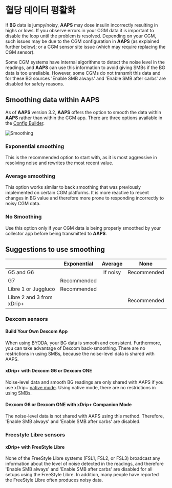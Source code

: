 # 혈당 데이터 평활화

If **BG** data is jumpy/noisy, **AAPS** may dose insulin incorrectly resulting in highs or lows. If you observe errors in your CGM data it is important to disable the loop until the problem is resolved. Depending on your CGM, such issues may be due to the CGM configuration in **AAPS** (as explained further below); or a CGM sensor site issue (which may require replacing the CGM sensor).

Some CGM systems have internal algorithms to detect the noise level in the readings, and **AAPS** can use this information to avoid giving SMBs if the BG data is too unreliable. However, some CGMs do not transmit this data and for these BG sources 'Enable SMB always' and 'Enable SMB after carbs' are disabled for safety reasons.

## Smoothing data within AAPS

As of **AAPS** version 3.2, **AAPS** offers the option to smooth the data within **AAPS** rather than within the CGM app. There are three options available in the [Config Builder](../SettingUpAaps/ConfigBuilder.md).

![Smoothing](../images/ConfBuild_Smoothing.png)

### Exponential smoothing

This is the recommended option to start with, as it is most aggressive in resolving noise and rewrites the most recent value.

### Average smoothing

This option works similar to back smoothing that was previously implemented on certain CGM platforms. It is more reactive to recent changes in BG value and therefore more prone to responding incorrectly to noisy CGM data.

### No Smoothing

Use this option only if your CGM data is being properly smoothed by your collector app before being transmitted to **AAPS**.

## Suggestions to use smoothing

|                           | Exponential |  Average |     None    |
| ------------------------- | :---------: | :------: | :---------: |
| G5 and G6                 |             | If noisy | Recommended |
| G7                        | Recommended |          |             |
| Libre 1 or Juggluco       | Recommended |          |             |
| Libre 2 and 3 from xDrip+ |             |          | Recommended |

### Dexcom sensors

#### Build Your Own Dexcom App

When using [BYODA](../CompatibleCgms/DexcomG6.md#if-using-g6-with-build-your-own-dexcom-app), your BG data is smooth and consistent. Furthermore, you can take advantage of Dexcom back-smoothing. There are no restrictions in using SMBs, because the noise-level data is shared with AAPS.

#### xDrip+ with Dexcom G6 or Dexcom ONE

Noise-level data and smooth BG readings are only shared with AAPS if you use xDrip+ [native mode](https://navid200.github.io/xDrip/docs/Native-Algorithm). Using native mode, there are no restrictions in using SMBs.

#### Dexcom G6 or Dexcom ONE with xDrip+ Companion Mode

The noise-level data is not shared with AAPS using this method. Therefore, 'Enable SMB always' and 'Enable SMB after carbs' are disabled.

### Freestyle Libre sensors

#### xDrip+ with FreeStyle Libre

None of the FreeStyle Libre systems (FSL1, FSL2, or FSL3) broadcast any information about the level of noise detected in the readings, and therefore 'Enable SMB always' and 'Enable SMB after carbs' are disabled for all setups using the FreeStyle Libre.
In addition, many people have reported the FreeStyle Libre often produces noisy data.
